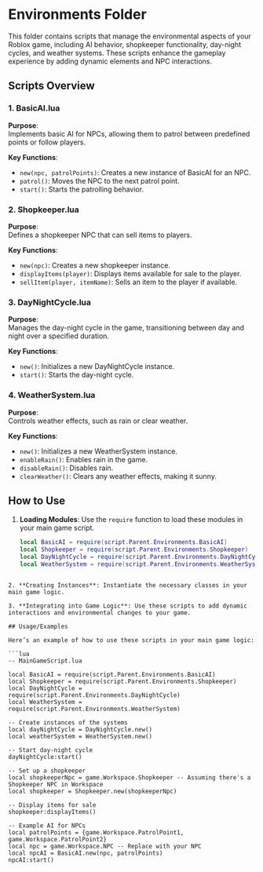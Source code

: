 # Environments Folder

This folder contains scripts that manage the environmental aspects of your Roblox game, including AI behavior, shopkeeper functionality, day-night cycles, and weather systems. These scripts enhance the gameplay experience by adding dynamic elements and NPC interactions.

## Scripts Overview

### 1. BasicAI.lua

**Purpose**:  
Implements basic AI for NPCs, allowing them to patrol between predefined points or follow players.

**Key Functions**:
- `new(npc, patrolPoints)`: Creates a new instance of BasicAI for an NPC.
- `patrol()`: Moves the NPC to the next patrol point.
- `start()`: Starts the patrolling behavior.

### 2. Shopkeeper.lua

**Purpose**:  
Defines a shopkeeper NPC that can sell items to players.

**Key Functions**:
- `new(npc)`: Creates a new shopkeeper instance.
- `displayItems(player)`: Displays items available for sale to the player.
- `sellItem(player, itemName)`: Sells an item to the player if available.

### 3. DayNightCycle.lua

**Purpose**:  
Manages the day-night cycle in the game, transitioning between day and night over a specified duration.

**Key Functions**:
- `new()`: Initializes a new DayNightCycle instance.
- `start()`: Starts the day-night cycle.

### 4. WeatherSystem.lua

**Purpose**:  
Controls weather effects, such as rain or clear weather.

**Key Functions**:
- `new()`: Initializes a new WeatherSystem instance.
- `enableRain()`: Enables rain in the game.
- `disableRain()`: Disables rain.
- `clearWeather()`: Clears any weather effects, making it sunny.

## How to Use

1. **Loading Modules**: Use the `require` function to load these modules in your main game script.
   
   ```lua
   local BasicAI = require(script.Parent.Environments.BasicAI)
   local Shopkeeper = require(script.Parent.Environments.Shopkeeper)
   local DayNightCycle = require(script.Parent.Environments.DayNightCycle)
   local WeatherSystem = require(script.Parent.Environments.WeatherSystem)
```

2. **Creating Instances**: Instantiate the necessary classes in your main game logic.

3. **Integrating into Game Logic**: Use these scripts to add dynamic interactions and environmental changes to your game.

## Usage/Examples

Here’s an example of how to use these scripts in your main game logic:

```lua
-- MainGameScript.lua

local BasicAI = require(script.Parent.Environments.BasicAI)
local Shopkeeper = require(script.Parent.Environments.Shopkeeper)
local DayNightCycle = require(script.Parent.Environments.DayNightCycle)
local WeatherSystem = require(script.Parent.Environments.WeatherSystem)

-- Create instances of the systems
local dayNightCycle = DayNightCycle.new()
local weatherSystem = WeatherSystem.new()

-- Start day-night cycle
dayNightCycle:start()

-- Set up a shopkeeper
local shopkeeperNpc = game.Workspace.Shopkeeper -- Assuming there's a Shopkeeper NPC in Workspace
local shopkeeper = Shopkeeper.new(shopkeeperNpc)

-- Display items for sale
shopkeeper:displayItems()

-- Example AI for NPCs
local patrolPoints = {game.Workspace.PatrolPoint1, game.Workspace.PatrolPoint2}
local npc = game.Workspace.NPC -- Replace with your NPC
local npcAI = BasicAI.new(npc, patrolPoints)
npcAI:start()
```